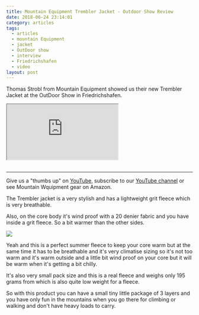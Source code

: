 ```yaml
---
title: Mountain Equipment Trembler Jacket - Outdoor Show Review
date: 2018-06-24 23:14:01
category: articles
tags:
  - articles
  - mountain Equipment
  - jacket
  - OutDoor show
  - interview
  - Friedrichshafen
  - video
layout: post
---
```


Thomas Strobl from Mountain Equipment showed us their new Trembler Jacket at the OutDoor Show in Friedrichshafen.

<div class="embed-responsive embed-responsive-16by9">
    <iframe class="embed-responsive-item" src="https://www.youtube.com/embed/dVIIME5Su-0"></iframe>
</div>
<br>
<!--more-->

---

Give us a "thumbs up" on <a href="https://www.youtube.com/watch?v=dVIIME5Su-0" target="_blank" rel="nofollow">YouTube</a>, subscribe to our <a target="_blank" rel="nofollow" href="https://www.youtube.com/channel/UCnO9Q_m9EaOCrHmmQIBVBNw?sub_confirmation=1">YouTube channel</a> or see Mountain Wquipment gear on <a hre="https://amzn.to/2zcKjAy" rel="nofollow" target="_blank">Amazon</a>.

The Trembler jacket is a very stylish and has a lightweight grit fleece which is
very breathable.  

Also, on the core body it's wind proof with a 20 denier fabric and you have
inside a grit fleece. So a bit warmer than the other sides.

<a rel="nofollow" href="https://www.amazon.com/Mountain-Equipment-TREMBLER-JACKET-SODALITE/dp/B0797SZ866/ref=as_li_ss_il?s=sporting-goods&ie=UTF8&qid=1530016834&sr=1-4&keywords=mountain+equipment+trembler+jacket&linkCode=li3&tag=hikeve-20&linkId=9f54fec2b35a82a9c5d1fb810563b5a4" target="_blank"><img border="0" src="//ws-na.amazon-adsystem.com/widgets/q?_encoding=UTF8&ASIN=B0797SZ866&Format=_SL250_&ID=AsinImage&MarketPlace=US&ServiceVersion=20070822&WS=1&tag=hikeve-20" ></a><img src="https://ir-na.amazon-adsystem.com/e/ir?t=hikeve-20&l=li3&o=1&a=B0797SZ866" width="1" height="1" border="0" alt="Mountain Equipment Trembler Jacket" style="border:none !important; margin:0px !important;" />

Yeah and this is a perfect summer fleece to keep your core warm but at the
same time it has to be breathable and it's very climatise sizing so it's not too
warm and it's warm outside and a little bit wind proof on your core but
it will be warm when it's getting a bit chilly.

It's also very small pack size and this is a real fleece and
weighs only 195 grams from which is also quite low weight for
a fleece.

So with this product you can have a small tiny little package of
3 layers and you have only fun in the mountains when you go there for climbing
or walking and don't have heavy loads to carry.

